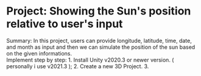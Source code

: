 # Project: Showing the Sun's position relative to user's input

Summary: 
	In this project, users can provide longitude, latitude, time, date, and month as input and then we can simulate the position of the sun based on the given informations. 	
Implement step by step: 
	1. Install Unity v2020.3 or newer version. ( personally i use v2021.3 );
	2. Create a new 3D Project.
	3. 